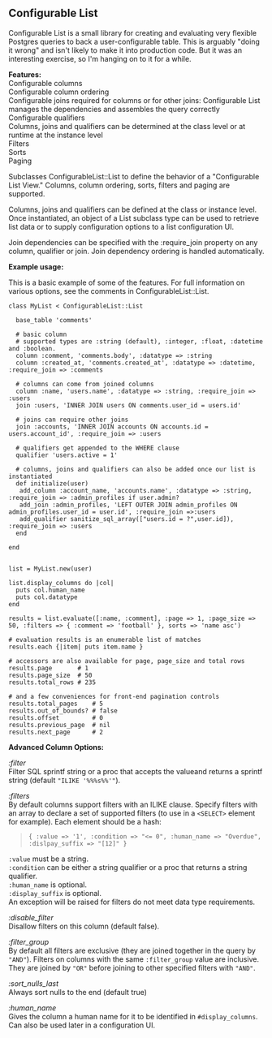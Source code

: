 Configurable List
-----------------

Configurable List is a small library for creating and evaluating very flexible Postgres queries to back a user-configurable table. This is arguably "doing it wrong" and isn't likely to make it into production code. But it was an interesting exercise, so I'm hanging on to it for a while.

**Features:**  
  Configurable columns  
  Configurable column ordering  
  Configurable joins required for columns or for other joins: Configurable List manages the dependencies and assembles the query correctly   
  Configurable qualifiers  
  Columns, joins and qualifiers can be determined at the class level or at runtime at the instance level  
  Filters   
  Sorts  
  Paging  

Subclasses ConfigurableList::List to define the behavior of a "Configurable List View." Columns, column ordering, sorts, filters and paging are supported.

Columns, joins and qualifiers can be defined at the class or instance level. Once instantiated, an object of a List subclass type can be used to retrieve list data or to supply configuration options to a list configuration UI. 

Join dependencies can be specified with the :require_join property on any column, qualifier or join. Join dependency ordering is handled automatically. 

**Example usage:**

This is a basic example of some of the features. For full information on various options, see the comments in ConfigurableList::List.

    class MyList < ConfigurableList::List

      base_table 'comments'

      # basic column
      # supported types are :string (default), :integer, :float, :datetime and :boolean.  
      column :comment, 'comments.body', :datatype => :string
      column :created_at, 'comments.created_at', :datatype => :datetime, :require_join => :comments

      # columns can come from joined columns
      column :name, 'users.name', :datatype => :string, :require_join => :users
      join :users, 'INNER JOIN users ON comments.user_id = users.id'

      # joins can require other joins
      join :accounts, 'INNER JOIN accounts ON accounts.id = users.account_id', :require_join => :users

      # qualifiers get appended to the WHERE clause
      qualifier 'users.active = 1'

      # columns, joins and qualifiers can also be added once our list is instantiated
      def initialize(user)
       add_column :account_name, 'accounts.name', :datatype => :string, :require_join => :admin_profiles if user.admin?
       add_join :admin_profiles, 'LEFT OUTER JOIN admin_profiles ON admin_profiles.user_id = user.id', :require_join =>:users   
       add_qualifier sanitize_sql_array(["users.id = ?",user.id]), :require_join => :users
      end

    end

    
    list = MyList.new(user)

    list.display_columns do |col|
      puts col.human_name
      puts col.datatype
    end

    results = list.evaluate([:name, :comment], :page => 1, :page_size => 50, :filters => { :comment => 'football' }, sorts => 'name asc')

    # evaluation results is an enumerable list of matches
    results.each {|item| puts item.name }

    # accessors are also available for page, page_size and total rows
    results.page       # 1
    results.page_size  # 50
    results.total_rows # 235

    # and a few conveniences for front-end pagination controls
    results.total_pages    # 5
    results.out_of_bounds? # false
    results.offset         # 0
    results.previous_page  # nil
    results.next_page      # 2
  
  
**Advanced Column Options:**

*:filter*  
Filter SQL sprintf string or a proc that accepts the valueand returns a sprintf string (default `"ILIKE '%%%s%%'"`).

*:filters*  
By default columns support filters with an ILIKE clause. Specify filters with an array to declare a set of supported filters (to use in a `<SELECT>` element for example). Each element should be a hash:
> `{ :value => '1', :condition => "<= 0", :human_name => "Overdue", :dislpay_suffix => "[12]" }` 

  `:value` must be a string.  
  `:condition` can be either a string qualifier or a proc that returns a string qualifier.  
  `:human_name` is optional.  
  `:display_suffix` is optional.  
An exception will be raised for filters do not meet data type requirements.

*:disable_filter*  
Disallow filters on this column (default false).

*:filter_group*  
By default all filters are exclusive (they are joined together in the query by `"AND"`). Filters on columns with the same `:filter_group` value are inclusive. They are joined by `"OR"` before joining to other specified filters with `"AND"`.

*:sort_nulls_last*  
Always sort nulls to the end (default true)

*:human_name*  
Gives the column a human name for it to be identified in `#display_columns`. Can also be used later in a configuration UI. 